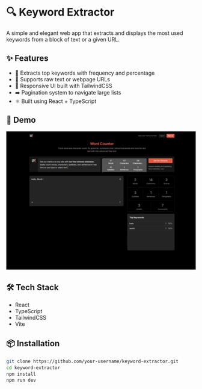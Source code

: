 # 🔍 Keyword Extractor

A simple and elegant web app that extracts and displays the most used keywords from a block of text or a given URL.

## ✨ Features

- 🧠 Extracts top keywords with frequency and percentage
- 🎯 Supports raw text or webpage URLs
- 📱 Responsive UI built with TailwindCSS
- ➡️ Pagination system to navigate large lists
- ⚛️ Built using React + TypeScript

## 🚀 Demo

![screenshot](./screenshot.jpeg)

## 🛠️ Tech Stack

- React
- TypeScript
- TailwindCSS
- Vite

## 📦 Installation

```bash
git clone https://github.com/your-username/keyword-extractor.git
cd keyword-extractor
npm install
npm run dev
```

